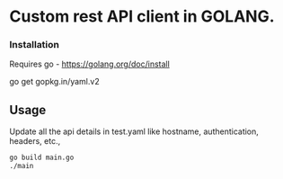 # Custom rest API client in GOLANG.


### Installation ##
Requires go - https://golang.org/doc/install

go get gopkg.in/yaml.v2

## Usage
Update all the api details in test.yaml like hostname, authentication, headers, etc.,

```bash
go build main.go
./main
```
